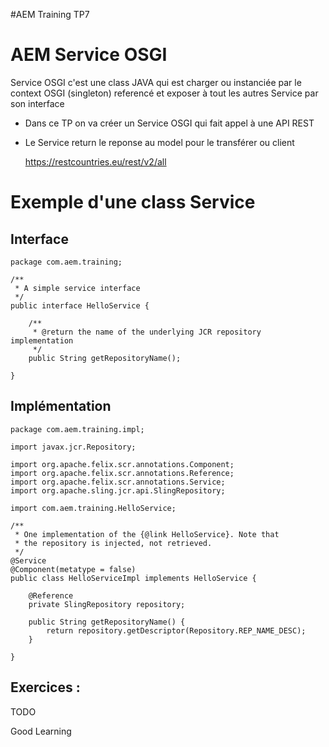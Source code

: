 #AEM Training TP7

# AEM Service OSGI
Service OSGI c'est une class JAVA qui est charger ou instanciée par le context OSGI (singleton) referencé et exposer 
à tout les autres Service par son interface 

- Dans ce TP on va créer un Service OSGI qui fait appel à une API REST
- Le Service return le reponse au model pour le transférer ou client

    https://restcountries.eu/rest/v2/all




Exemple d'une class Service
=
Interface
 -
    package com.aem.training;
    
    /**
     * A simple service interface
     */
    public interface HelloService {
        
        /**
         * @return the name of the underlying JCR repository implementation
         */
        public String getRepositoryName();
    
    }
   
 Implémentation
 --
    package com.aem.training.impl;
    
    import javax.jcr.Repository;
    
    import org.apache.felix.scr.annotations.Component;
    import org.apache.felix.scr.annotations.Reference;
    import org.apache.felix.scr.annotations.Service;
    import org.apache.sling.jcr.api.SlingRepository;
    
    import com.aem.training.HelloService;
    
    /**
     * One implementation of the {@link HelloService}. Note that
     * the repository is injected, not retrieved.
     */
    @Service
    @Component(metatype = false)
    public class HelloServiceImpl implements HelloService {
        
        @Reference
        private SlingRepository repository;
    
        public String getRepositoryName() {
            return repository.getDescriptor(Repository.REP_NAME_DESC);
        }
    
    }



Exercices :
--

TODO


Good Learning 
